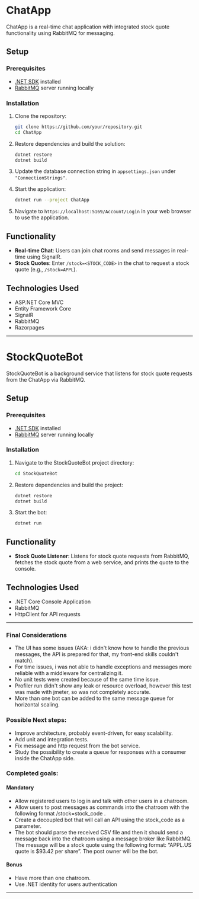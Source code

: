 # ChatApp

ChatApp is a real-time chat application with integrated stock quote functionality using RabbitMQ for messaging.

## Setup

### Prerequisites

- [.NET SDK](https://dotnet.microsoft.com/download) installed
- [RabbitMQ](https://www.rabbitmq.com/download.html) server running locally

### Installation

1. Clone the repository:

   ```sh
   git clone https://github.com/your/repository.git
   cd ChatApp
   ```

2. Restore dependencies and build the solution:

   ```sh
   dotnet restore
   dotnet build
   ```

3. Update the database connection string in `appsettings.json` under `"ConnectionStrings"`.

4. Start the application:

   ```sh
   dotnet run --project ChatApp
   ```

5. Navigate to `https://localhost:5169/Account/Login` in your web browser to use the application.

## Functionality

- **Real-time Chat**: Users can join chat rooms and send messages in real-time using SignalR.
- **Stock Quotes**: Enter `/stock=<STOCK_CODE>` in the chat to request a stock quote (e.g., `/stock=APPL`).

## Technologies Used

- ASP.NET Core MVC
- Entity Framework Core
- SignalR
- RabbitMQ
- Razorpages

---

# StockQuoteBot

StockQuoteBot is a background service that listens for stock quote requests from the ChatApp via RabbitMQ.

## Setup

### Prerequisites

- [.NET SDK](https://dotnet.microsoft.com/download) installed
- [RabbitMQ](https://www.rabbitmq.com/download.html) server running locally

### Installation

1. Navigate to the StockQuoteBot project directory:

   ```sh
   cd StockQuoteBot
   ```

2. Restore dependencies and build the project:

   ```sh
   dotnet restore
   dotnet build
   ```

3. Start the bot:
   ```sh
   dotnet run
   ```

## Functionality

- **Stock Quote Listener**: Listens for stock quote requests from RabbitMQ, fetches the stock quote from a web service, and prints the quote to the console.

## Technologies Used

- .NET Core Console Application
- RabbitMQ
- HttpClient for API requests

---

### Final Considerations

- The UI has some issues (AKA: i didn't know how to handle the previous messages, the API is prepared for that, my front-end skills couldn't match).
- For time issues, i was not able to handle exceptions and messages more reliable with a middleware for centralizing it.
- No unit tests were created because of the same time issue.
- Profiler run didn't show any leak or resource overload, however this test was made with jmeter, so was not completely accurate.
- More than one bot can be added to the same message queue for horizontal scaling.

### Possible Next steps:

- Improve architecture, probably event-driven, for easy scalability.
- Add unit and integration tests.
- Fix message and http request from the bot service.
- Study the possibility to create a queue for responses with a consumer inside the ChatApp side.

### Completed goals:

#### Mandatory

- Allow registered users to log in and talk with other users in a chatroom.
- Allow users to post messages as commands into the chatroom with the following format /stock=stock_code .
- Create a decoupled bot that will call an API using the stock_code as a parameter.
- The bot should parse the received CSV file and then it should send a message back into the chatroom using a message broker like RabbitMQ. The message will be a stock quote using the following format: “APPL.US quote is $93.42 per share”. The post owner will be the bot.

#### Bonus

- Have more than one chatroom.
- Use .NET identity for users authentication

---
